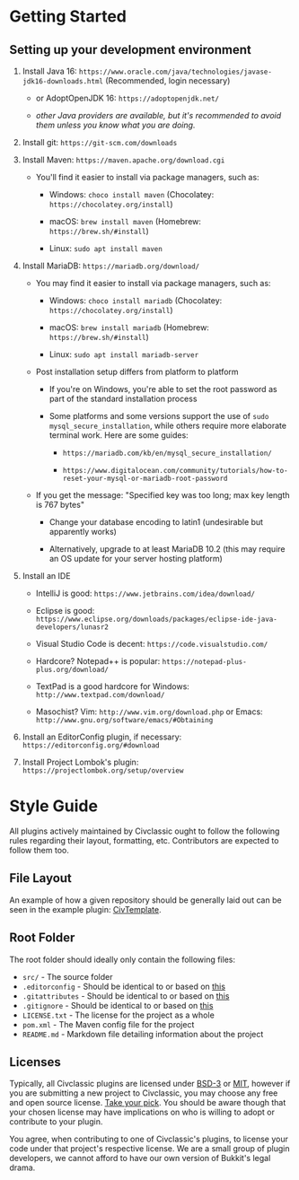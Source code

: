 # Getting Started

## Setting up your development environment

1. Install Java 16: `https://www.oracle.com/java/technologies/javase-jdk16-downloads.html` (Recommended, login necessary)

	* or AdoptOpenJDK 16: `https://adoptopenjdk.net/`

	* *other Java providers are available, but it's recommended to avoid them unless you know what you are doing.*

2. Install git: `https://git-scm.com/downloads`

3. Install Maven: `https://maven.apache.org/download.cgi`

	* You'll find it easier to install via package managers, such as:

		* Windows: `choco install maven` (Chocolatey: `https://chocolatey.org/install`)

		* macOS: `brew install maven` (Homebrew: `https://brew.sh/#install`)

		* Linux: `sudo apt install maven`

4. Install MariaDB: `https://mariadb.org/download/`

	* You may find it easier to install via package managers, such as:

		* Windows: `choco install mariadb` (Chocolatey: `https://chocolatey.org/install`)

		* macOS: `brew install mariadb` (Homebrew: `https://brew.sh/#install`)

		* Linux: `sudo apt install mariadb-server`

	* Post installation setup differs from platform to platform

		* If you're on Windows, you're able to set the root password as part of the standard installation process

		* Some platforms and some versions support the use of `sudo mysql_secure_installation`, while others require more elaborate terminal work. Here are some guides:

			* `https://mariadb.com/kb/en/mysql_secure_installation/`

			* `https://www.digitalocean.com/community/tutorials/how-to-reset-your-mysql-or-mariadb-root-password`

	* If you get the message: "Specified key was too long; max key length is 767 bytes"

		* Change your database encoding to latin1 (undesirable but apparently works)

		* Alternatively, upgrade to at least MariaDB 10.2 (this may require an OS update for your server hosting platform)

5. Install an IDE

	* IntelliJ is good: `https://www.jetbrains.com/idea/download/`

	* Eclipse is good: `https://www.eclipse.org/downloads/packages/eclipse-ide-java-developers/lunasr2`

	* Visual Studio Code is decent: `https://code.visualstudio.com/`

	* Hardcore? Notepad++ is popular: `https://notepad-plus-plus.org/download/`

	* TextPad is a good hardcore for Windows: `http://www.textpad.com/download/`

	* Masochist? Vim: `http://www.vim.org/download.php` or Emacs: `http://www.gnu.org/software/emacs/#Obtaining`

6. Install an EditorConfig plugin, if necessary: `https://editorconfig.org/#download`

7. Install Project Lombok's plugin: `https://projectlombok.org/setup/overview`

# Style Guide

All plugins actively maintained by Civclassic ought to follow the following
rules regarding their layout, formatting, etc. Contributors are expected to
follow them too.

## File Layout

An example of how a given repository should be generally laid out can be seen in
the example plugin: [CivTemplate](https://github.com/CivClassic/CivTemplate).

## Root Folder

The root folder should ideally only contain the following files:

* `src/` - The source folder
* `.editorconfig` - Should be identical to or based on [this](./.editorconfig)
* `.gitattributes` - Should be identical to or based on [this](./.gitattributes)
* `.gitignore` - Should be identical to or based on [this](./.gitignore)
* `LICENSE.txt` - The license for the project as a whole
* `pom.xml` - The Maven config file for the project
* `README.md` - Markdown file detailing information about the project

## Licenses

Typically, all Civclassic plugins are licensed under
[BSD-3](https://opensource.org/licenses/BSD-3-Clause) or
[MIT](https://opensource.org/licenses/MIT), however if you are submitting a
new project to Civclassic, you may choose any free and open source license.
[Take your pick](https://opensource.org/licenses/alphabetical). You should be
aware though that your chosen license may have implications on who is willing
to adopt or contribute to your plugin.

You agree, when contributing to one of Civclassic's plugins, to license your
code under that project's respective license. We are a small group of plugin
developers, we cannot afford to have our own version of Bukkit's legal drama.
